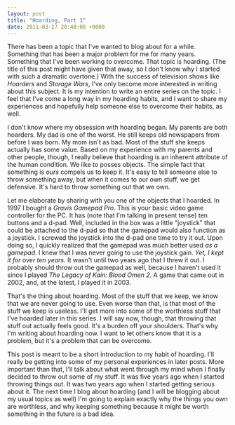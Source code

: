 ```yaml
---
layout: post
title: "Hoarding, Part 1"
date: 2011-03-27 20:48:00 +0000
---
```

There has been a topic that I've wanted to blog about for a while. Something that has been a major problem for me for many years. Something that I've been working to overcome. That topic is hoarding. (The title of this post might have given that away, so I don't know why I started with such a dramatic overtone.) With the success of television shows like <i>Hoarders</i> and <i>Storage Wars</i>, I've only become more interested in writing about this subject. It is my intention to write an entire series on the topic. I feel that I've come a long way in my hoarding habits, and I want to share my experiences and hopefully help someone else to overcome their habits, as well.

I don't know where my obsession with hoarding began. My parents are both hoarders. My dad is one of the worst. He still keeps old newspapers from before I was born. My mom isn't as bad. Most of the stuff she keeps actually has some value. Based on my experience with my parents and other people, though, I really believe that hoarding is an inherent attribute of the human condition. We like to posses objects. The simple fact that something is <i>ours</i> compels us to keep it. It's easy to tell someone else to throw something away, but when it comes to our own stuff, we get defensive. It's hard to throw something out that we own.

Let me elaborate by sharing with you one of the objects that I hoarded. In 1997 I bought a <i>Gravis Gamepad Pro</i>. This is your basic video game controller for the PC. It has (note that I'm talking in present tense) ten buttons and a d-pad. Well, included in the box was a little "joystick" that could be attached to the d-pad so that the gamepad would also function as a joystick. I screwed the joystick into the d-pad one time to try it out. Upon doing so, I quickly realized that the gamepad was much better used <i>as a gamepad</i>. I knew that I was never going to use the joystick gain. <i>Yet, I kept it for over ten years.</i> It wasn't until two years ago that I threw it out. I probably should throw out the gamepad as well, because I haven't used it since I played <i>The Legacy of Kain: Blood Omen 2</i>. A game that came out in 2002, and, at the latest, I played it in 2003.

That's the thing about hoarding. Most of the stuff that we keep, we know that we are never going to use. Even worse than that, is that most of the stuff we keep is useless. I'll get more into some of the worthless stuff that I've hoarded later in this series. I will say now, though, that throwing that stuff out actually feels good. It's a burden off your shoulders. That's why I'm writing about hoarding now. I want to let others know that it is a problem, but it's a problem that can be overcome.

This post is meant to be a short introduction to my habit of hoarding. I'll really be getting into some of my personal experiences in later posts. More important than that, I'll talk about what went through my mind when I finally decided to throw out some of my stuff. It was five years ago when I started throwing things out. It was two years ago when I started getting serious about it. The next time I blog about hoarding (and I will be blogging about my usual topics as well) I'm going to explain exactly why the things you own are worthless, and why keeping something because it might be worth something in the future is a bad idea.
